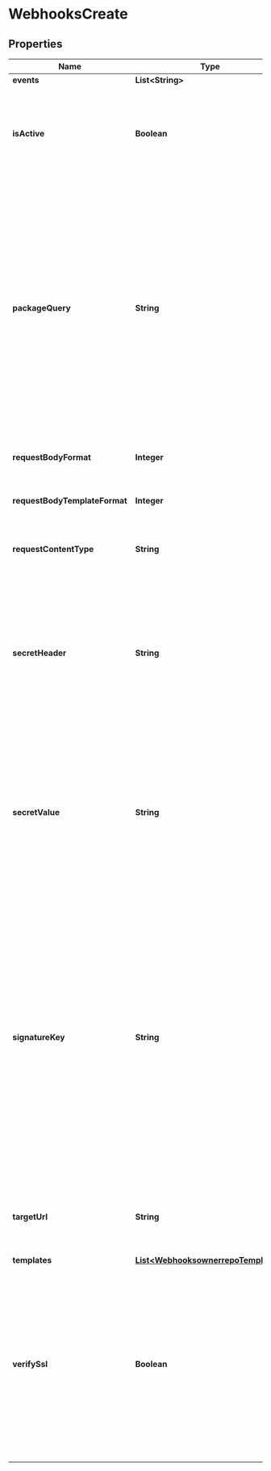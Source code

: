 
# WebhooksCreate

## Properties
Name | Type | Description | Notes
------------ | ------------- | ------------- | -------------
**events** | **List&lt;String&gt;** | None | 
**isActive** | **Boolean** | If enabled, the webhook will trigger on events and send payloads to the configured target URL. |  [optional]
**packageQuery** | **String** | The package-based search query for webhooks to fire. This uses the same syntax as the standard search used for repositories, and also supports boolean logic operators such as OR/AND/NOT and parentheses for grouping. If a package does not match, the webhook will not fire. |  [optional]
**requestBodyFormat** | **Integer** | The format of the payloads for webhook requests. |  [optional]
**requestBodyTemplateFormat** | **Integer** | The format of the payloads for webhook requests. |  [optional]
**requestContentType** | **String** | The value that will be sent for the &#39;Content Type&#39; header.  |  [optional]
**secretHeader** | **String** | The header to send the predefined secret in. This must be unique from existing headers or it won&#39;t be sent. You can use this as a form of authentication on the endpoint side. |  [optional]
**secretValue** | **String** | The value for the predefined secret (note: this is treated as a passphrase and is encrypted when we store it). You can use this as a form of authentication on the endpoint side. |  [optional]
**signatureKey** | **String** | The value for the signature key - This is used to generate an HMAC-based hex digest of the request body, which we send as the X-Cloudsmith-Signature header so that you can ensure that the request wasn&#39;t modified by a malicious party (note: this is treated as a passphrase and is encrypted when we store it). |  [optional]
**targetUrl** | **String** | The destination URL that webhook payloads will be POST&#39;ed to. | 
**templates** | [**List&lt;WebhooksownerrepoTemplates&gt;**](WebhooksownerrepoTemplates.md) | None | 
**verifySsl** | **Boolean** | If enabled, SSL certificates is verified when webhooks are sent. It&#39;s recommended to leave this enabled as not verifying the integrity of SSL certificates leaves you susceptible to Man-in-the-Middle (MITM) attacks. |  [optional]



